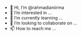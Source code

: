 - 👋 Hi, I’m @rahmadianiirma
- 👀 I’m interested in ...
- 🌱 I’m currently learning ...
- 💞️ I’m looking to collaborate on ...
- 📫 How to reach me ...

<!---
rahmadianiirma/rahmadianiirma is a ✨ special ✨ repository because its `README.md` (this file) appears on your GitHub profile.
You can click the Preview link to take a look at your changes.
--->
